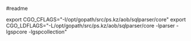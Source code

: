 #readme

export CGO_CFLAGS="-I/opt/gopath/src/ps.kz/aob/sqlparser/core"
export CGO_LDFLAGS="-L/opt/gopath/src/ps.kz/aob/sqlparser/core -lparser -lgspcore -lgspcollection"
